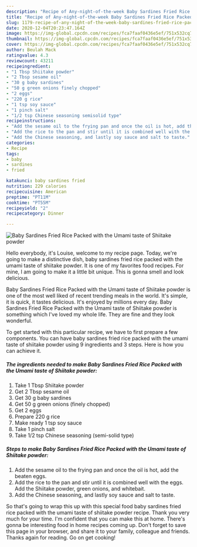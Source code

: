 ```yaml
---
description: "Recipe of Any-night-of-the-week Baby Sardines Fried Rice Packed with the Umami taste of Shiitake powder"
title: "Recipe of Any-night-of-the-week Baby Sardines Fried Rice Packed with the Umami taste of Shiitake powder"
slug: 1179-recipe-of-any-night-of-the-week-baby-sardines-fried-rice-packed-with-the-umami-taste-of-shiitake-powder
date: 2020-12-04T20:23:47.164Z
image: https://img-global.cpcdn.com/recipes/fca7faaf0436e5ef/751x532cq70/baby-sardines-fried-rice-packed-with-the-umami-taste-of-shiitake-powder-recipe-main-photo.jpg
thumbnail: https://img-global.cpcdn.com/recipes/fca7faaf0436e5ef/751x532cq70/baby-sardines-fried-rice-packed-with-the-umami-taste-of-shiitake-powder-recipe-main-photo.jpg
cover: https://img-global.cpcdn.com/recipes/fca7faaf0436e5ef/751x532cq70/baby-sardines-fried-rice-packed-with-the-umami-taste-of-shiitake-powder-recipe-main-photo.jpg
author: Beulah Mack
ratingvalue: 4.3
reviewcount: 43211
recipeingredient:
- "1 Tbsp Shiitake powder"
- "2 Tbsp sesame oil"
- "30 g baby sardines"
- "50 g green onions finely chopped"
- "2 eggs"
- "220 g rice"
- "1 tsp soy sauce"
- "1 pinch salt"
- "1/2 tsp Chinese seasoning semisolid type"
recipeinstructions:
- "Add the sesame oil to the frying pan and once the oil is hot, add the beaten eggs."
- "Add the rice to the pan and stir until it is combined well with the eggs. Add the Shiitake powder, green onions, and whitebait."
- "Add the Chinese seasoning, and lastly soy sauce and salt to taste."
categories:
- Recipe
tags:
- baby
- sardines
- fried

katakunci: baby sardines fried 
nutrition: 229 calories
recipecuisine: American
preptime: "PT11M"
cooktime: "PT55M"
recipeyield: "2"
recipecategory: Dinner

---
```



![Baby Sardines Fried Rice Packed with the Umami taste of Shiitake powder](https://img-global.cpcdn.com/recipes/fca7faaf0436e5ef/751x532cq70/baby-sardines-fried-rice-packed-with-the-umami-taste-of-shiitake-powder-recipe-main-photo.jpg)

Hello everybody, it's Louise, welcome to my recipe page. Today, we're going to make a distinctive dish, baby sardines fried rice packed with the umami taste of shiitake powder. It is one of my favorites food recipes. For mine, I am going to make it a little bit unique. This is gonna smell and look delicious.



Baby Sardines Fried Rice Packed with the Umami taste of Shiitake powder is one of the most well liked of recent trending meals in the world. It's simple, it is quick, it tastes delicious. It's enjoyed by millions every day. Baby Sardines Fried Rice Packed with the Umami taste of Shiitake powder is something which I've loved my whole life. They are fine and they look wonderful.


To get started with this particular recipe, we have to first prepare a few components. You can have baby sardines fried rice packed with the umami taste of shiitake powder using 9 ingredients and 3 steps. Here is how you can achieve it.

<!--inarticleads1-->

##### The ingredients needed to make Baby Sardines Fried Rice Packed with the Umami taste of Shiitake powder:

1. Take 1 Tbsp Shiitake powder
1. Get 2 Tbsp sesame oil
1. Get 30 g baby sardines
1. Get 50 g green onions (finely chopped)
1. Get 2 eggs
1. Prepare 220 g rice
1. Make ready 1 tsp soy sauce
1. Take 1 pinch salt
1. Take 1/2 tsp Chinese seasoning (semi-solid type)




<!--inarticleads2-->

##### Steps to make Baby Sardines Fried Rice Packed with the Umami taste of Shiitake powder:

1. Add the sesame oil to the frying pan and once the oil is hot, add the beaten eggs.
1. Add the rice to the pan and stir until it is combined well with the eggs. Add the Shiitake powder, green onions, and whitebait.
1. Add the Chinese seasoning, and lastly soy sauce and salt to taste.




So that's going to wrap this up with this special food baby sardines fried rice packed with the umami taste of shiitake powder recipe. Thank you very much for your time. I'm confident that you can make this at home. There's gonna be interesting food in home recipes coming up. Don't forget to save this page in your browser, and share it to your family, colleague and friends. Thanks again for reading. Go on get cooking!
